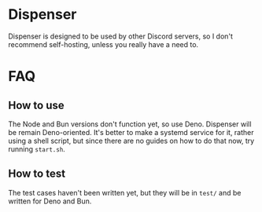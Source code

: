 # Dispenser

Dispenser is designed to be used by other Discord servers, so I don't recommend
self-hosting, unless you really have a need to.

# FAQ

## How to use

The Node and Bun versions don't function yet, so use Deno. Dispenser will be
remain Deno-oriented. It's better to make a systemd service for it, rather using
a shell script, but since there are no guides on how to do that now, try running
`start.sh`.

## How to test

The test cases haven't been written yet, but they will be in `test/` and be
written for Deno and Bun.
